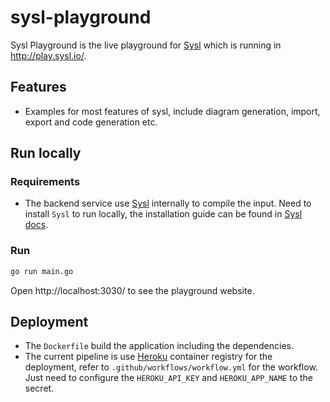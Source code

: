 # sysl-playground

Sysl Playground is the live playground for [Sysl](http://sysl.io/) which is running in http://play.sysl.io/.

## Features

- Examples for most features of sysl, include diagram generation, import, export and code generation etc.


## Run locally
### Requirements
- The backend service use  [Sysl](http://sysl.io/) internally to compile the input. Need to install `Sysl` to run locally, the installation guide can be found in
[Sysl docs](https://sysl.io/docs/installation).

### Run
```bash
go run main.go
```
Open http://localhost:3030/ to see the playground website.

## Deployment
- The `Dockerfile` build the application including the dependencies.
- The current pipeline is use [Heroku](https://www.heroku.com/) container registry for the deployment, refer to `.github/workflows/workflow.yml` for the workflow. Just need to configure the `HEROKU_API_KEY` and `HEROKU_APP_NAME` to the secret.
